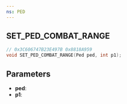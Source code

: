 ```yaml
---
ns: PED
---
```

## SET_PED_COMBAT_RANGE

```c
// 0x3C606747B23E497B 0x8818A959
void SET_PED_COMBAT_RANGE(Ped ped, int p1);
```

## Parameters
* **ped**:
* **p1**:

